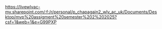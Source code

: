 https://livewlvac-my.sharepoint.com/:f:/r/personal/p_chapagain2_wlv_ac_uk/Documents/Desktop/mvp%20assigment%20semester%202%202025?csf=1&web=1&e=G99PXP
